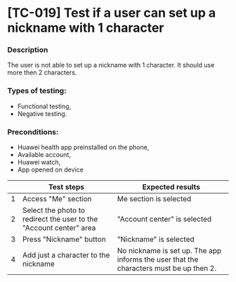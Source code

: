 # **[TC-019] Test if a user can set up a nickname with 1 character**

### **Description**

The user is not able to set up a nickname with 1 character. It should use more then 2 characters.

### **Types of testing:**

- Functional testing,
- Negative testing.

### **Preconditions:**

- Huawei health app preinstalled on the phone,
- Available account,
- Huawei watch,
- App opened on device

|     | **Test steps**                                                     | **Expected results**                                                                   |
| --- | ------------------------------------------------------------------ | -------------------------------------------------------------------------------------- |
| 1   | Access "Me" section                                                | Me section is selected                                                                 |
| 2   | Select the photo to redirect the user to the "Account center" area | "Account center" is selected                                                           |
| 3   | Press "Nickname" button                                            | "Nickname" is selected                                                                 |
| 4   | Add just a character to the nickname                               | No nickname is set up. The app informs the user that the characters must be up then 2. |
